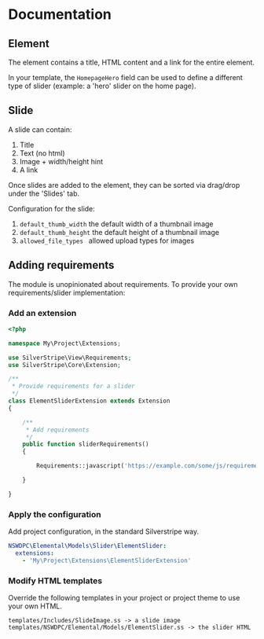 # Documentation

## Element

The element contains a title, HTML content and a link for the entire element.

In your template, the `HomepageHero` field can be used to define a different type of slider (example: a 'hero' slider on the home page).

## Slide

A slide can contain:

1. Title
1. Text (no html)
1. Image + width/height hint
1. A link


Once slides are added to the element, they can be sorted via drag/drop under the 'Slides' tab.

Configuration for the slide:
1. `default_thumb_width` the default width of a thumbnail image
1. `default_thumb_height` the default height of a thumbnail image
1. `allowed_file_types ` allowed upload types for images

## Adding requirements

The module is unopinionated about requirements. To provide your own requirements/slider implementation:

### Add an extension

```php
<?php

namespace My\Project\Extensions;

use SilverStripe\View\Requirements;
use SilverStripe\Core\Extension;

/**
 * Provide requirements for a slider
 */
class ElementSliderExtension extends Extension
{

    /**
     * Add requirements
     */
    public function sliderRequirements()
    {

        Requirements::javascript('https://example.com/some/js/requirement.js');

    }

}
```

### Apply the configuration 

Add project configuration, in the standard Silverstripe way.

```yaml
NSWDPC\Elemental\Models\Slider\ElementSlider:
  extensions:
    - 'My\Project\Extensions\ElementSliderExtension'
```

### Modify HTML templates

Override the following templates in your project or project theme to use your own HTML.

```shell
templates/Includes/SlideImage.ss -> a slide image
templates/NSWDPC/Elemental/Models/ElementSlider.ss -> the slider HTML
```

